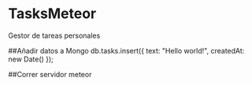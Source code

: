 # TasksMeteor
Gestor de tareas personales

##Añadir datos a Mongo
db.tasks.insert({ text: "Hello world!", createdAt: new Date() });

##Correr servidor
meteor
